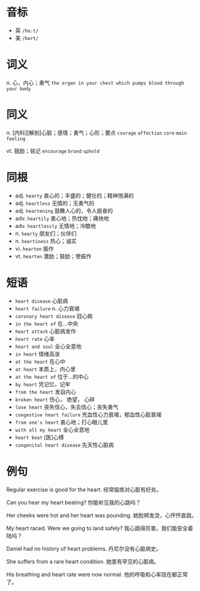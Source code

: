 # 音标

- 英 `/hɑːt/`
- 美 `/hɑrt/`

# 词义

n. 心，内心；勇气
`the organ in your chest which pumps blood through your body`

# 同义

n. [内科][解剖]心脏；感情；勇气；心形；要点
`courage` `affection` `core` `main` `feeling`

vt. 鼓励；铭记
`encourage` `brand` `uphold`

# 同根

- adj. `hearty` 衷心的；丰盛的；健壮的；精神饱满的
- adj. `heartless` 无情的；无勇气的
- adj. `heartening` 鼓舞人心的，令人振奋的
- adv. `heartily` 衷心地；热忱地；痛快地
- adv. `heartlessly` 无情地；冷酷地
- n. `hearty` 朋友们；伙伴们
- n. `heartiness` 热心；诚实
- vi. `hearten` 振作
- vt. `hearten` 激励；鼓励；使振作

# 短语

- `heart disease` 心脏病
- `heart failure` n. 心力衰竭
- `coronary heart disease` 冠心病
- `in the heart of` 在…中央
- `heart attack` 心脏病发作
- `heart rate` 心率
- `heart and soul` 全心全意地
- `in heart` 情绪高涨
- `at the heart` 在心中
- `at heart` 本质上，内心里
- `at the heart of` 位于…的中心
- `by heart` 凭记忆，记牢
- `from the heart` 发自内心
- `broken heart` 伤心， 绝望， 心碎
- `lose heart` 丧失信心，失去信心；丧失勇气
- `congestive heart failure` 充血性心力衰竭，郁血性心脏衰竭
- `from one's heart` 衷心地；打心眼儿里
- `with all my heart` 全心全意地
- `heart beat` [医]心搏
- `congenital heart disease` 先天性心脏病

# 例句

Regular exercise is good for the heart.
经常锻炼对心脏有好处。

Can you hear my heart beating?
你能听见我的心跳吗？

Her cheeks were hot and her heart was pounding.
她脸颊发烫，心怦怦直跳。

My heart raced. Were we going to land safely?
我心跳得厉害。我们能安全着陆吗？

Daniel had no history of heart problems.
丹尼尔没有心脏病史。

She suffers from a rare heart condition.
她患有罕见的心脏病。

His breathing and heart rate were now normal.
他的呼吸和心率现在都正常了。


